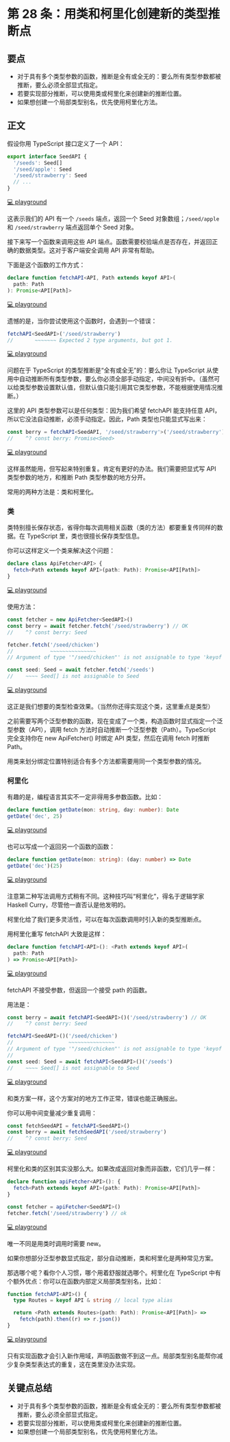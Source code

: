 # 第 28 条：用类和柯里化创建新的类型推断点

## 要点

- 对于具有多个类型参数的函数，推断是全有或全无的：要么所有类型参数都被推断，要么必须全部显式指定。
- 若要实现部分推断，可以使用类或柯里化来创建新的推断位置。
- 如果想创建一个局部类型别名，优先使用柯里化方法。

## 正文

假设你用 TypeScript 接口定义了一个 API：

```ts
export interface SeedAPI {
  '/seeds': Seed[]
  '/seed/apple': Seed
  '/seed/strawberry': Seed
  // ...
}
```

[💻 playground](https://www.typescriptlang.org/play/?ts=5.4.5#code/JYOwLgpgTgZghgYwgAgMoQgE2QbwFDLLCYBcyAzmFKAOYDcByIcAthGZdSPXgL54QAHgAcA9lDBFw0eEjQZMAQQAKASVyMA5AHpyC8prLosAbQC6DQjr1ZtcYcIA2EQ-KyXk1hbqpwA7gBG0FAAnq7GmB7a2sgAdPF8eEA)

这表示我们的 API 有一个 `/seeds` 端点，返回一个 Seed 对象数组；`/seed/apple` 和 `/seed/strawberry` 端点返回单个 Seed 对象。

接下来写一个函数来调用这些 API 端点。函数需要校验端点是否存在，并返回正确的数据类型。这对于客户端安全调用 API 非常有帮助。

下面是这个函数的工作方式：

```ts
declare function fetchAPI<API, Path extends keyof API>(
  path: Path
): Promise<API[Path]>
```

[💻 playground](https://www.typescriptlang.org/play/?ts=5.4.5#code/JYOwLgpgTgZghgYwgAgMoQgE2QbwFDLLCYBcyAzmFKAOYDcByIcAthGZdSPXgL54QAHgAcA9lDBFw0eEjQZMAQQAKASVyMA5AHpyC8prLosAbQC6DQjr1ZtcYcIA2EQ-KyXk1hbqpwA7gBG0FAAnq7GmB7a2sgAdPF8eJgQCI5wUCgwAK4gCGDAoiDIMBBgCAAWKqoAPIxVADTIynBg5chCkCCY5MgA1hAhojDIVXgAfAAUwi3lZM2tAJRzUKIswHrVVSbz5WZjDEA)

遗憾的是，当你尝试使用这个函数时，会遇到一个错误：

```ts
fetchAPI<SeedAPI>('/seed/strawberry')
//       ~~~~~~~ Expected 2 type arguments, but got 1.
```

[💻 playground](https://www.typescriptlang.org/play/?ts=5.4.5#code/JYOwLgpgTgZghgYwgAgMoQgE2QbwFDLLCYBcyAzmFKAOYDcByIcAthGZdSPXgL54QAHgAcA9lDBFw0eEjQZMAQQAKASVyMA5AHpyC8prLosAbQC6DQjr1ZtcYcIA2EQ-KyXk1hbqpwA7gBG0FAAnq7GmB7a2sgAdPF8eJgQCI5wUCgwAK4gCGDAoiDIMBBgCAAWKqoAPIxVADTIynBg5chCkCCY5MgA1hAhojDIVXgAfAAUwi3lZM2tAJRzUKIswHrVVSbz5WZjDCVllWrVEVWTXrac-kFQoZoLDNGEL4QAfh+fb8gAoiIpkGwACZkGAQsIUOkaFk2OByI0AllJDRRJIAIyxPBAA)

问题在于 TypeScript 的类型推断是“全有或全无”的：要么你让 TypeScript 从使用中自动推断所有类型参数，要么你必须全部手动指定，中间没有折中。（虽然可以给类型参数设置默认值，但默认值只能引用其它类型参数，不能根据使用情况推断。）

这里的 API 类型参数可以是任何类型：因为我们希望 fetchAPI 能支持任意 API，所以它没法自动推断，必须手动指定。因此，Path 类型也只能显式写出来：

```ts
const berry = fetchAPI<SeedAPI, '/seed/strawberry'>('/seed/strawberry') // ok
//    ^? const berry: Promise<Seed>
```

[💻 playground](https://www.typescriptlang.org/play/?ts=5.4.5#code/JYOwLgpgTgZghgYwgAgMoQgE2QbwFDLLCYBcyAzmFKAOYDcByIcAthGZdSPXgL54QAHgAcA9lDBFw0eEjQZMAQQAKASVyMA5AHpyC8prLosAbQC6DQjr1ZtcYcIA2EQ-KyXk1hbqpwA7gBG0FAAnq7GmB7a2sgAdPF8eJgQCI5wUCgwAK4gCGDAoiDIMBBgCAAWKqoAPIxVADTIynBg5chCkCCY5MgA1hAhojDIVXgAfAAUwi3lZM2tAJRzUKIswHrVVSbz5WZjDAiFlMhBUKHIALzFpRVV1RENnrrenP6noZqTXravgcFhCzohGiyFEvTwIMIyAAegB+ZCHEDHd4hZardYQe4KMZ4IA)

这样虽然能用，但写起来特别重复。肯定有更好的办法。我们需要把显式写 API 类型参数的地方，和推断 Path 类型参数的地方分开。

常用的两种方法是：类和柯里化。

### 类

类特别擅长保存状态，省得你每次调用相关函数（类的方法）都要重复传同样的数据。在 TypeScript 里，类也很擅长保存类型信息。

你可以这样定义一个类来解决这个问题：

```ts
declare class ApiFetcher<API> {
  fetch<Path extends keyof API>(path: Path): Promise<API[Path]>
}
```

[💻 playground](https://www.typescriptlang.org/play/?ts=5.4.5#code/JYOwLgpgTgZghgYwgAgMoQgE2QbwFDLLCYBcyAzmFKAOYDcByIcAthGZdSPXgL54QAHgAcA9lDBFw0eEjQZMAQQAKASVyMA5AHpyC8prLosAbQC6DQjr1ZtcYcIA2EQ-KyXk1hbqpwA7gBG0FAAnq7GmB7a2sgAdPF8eJgQCI5wUCgwAK4gCGDAoiDIMBBgCAAWKqoAPIxVADTIynBg5chCkCCY5MgA1hAhojDIVXgAfAAUwi3lZM2tAJRzUKIswHrVVSbz5WZjDMmp6ShH5D2KwsAAYqUV0JtqYxqEJWXl1Tvtgp3dfQNDI0eUxmcxmSyaKzWGy2Oz2DH4QA)

使用方法：

```ts
const fetcher = new ApiFetcher<SeedAPI>()
const berry = await fetcher.fetch('/seed/strawberry') // OK
//    ^? const berry: Seed

fetcher.fetch('/seed/chicken')
//            ~~~~~~~~~~~~~~~
// Argument of type '"/seed/chicken"' is not assignable to type 'keyof SeedAPI'

const seed: Seed = await fetcher.fetch('/seeds')
//    ~~~~ Seed[] is not assignable to Seed
```

[💻 playground](https://www.typescriptlang.org/play/?ts=5.4.5&module=7&target=4#code/JYOwLgpgTgZghgYwgAgMoQgE2QbwFDLLCYBcyAzmFKAOYDcByIcAthGZdSPXgL54QAHgAcA9lDBFw0eEjQZMAQQAKASVyMA5AHpyC8prLosAbQC6DQjr1ZtcYcIA2EQ-KyXk1hbqpwA7gBG0FAAnq7GmB7a2sgAdPF8eJgQCI5wUCgwAK4gCGDAoiDIMBBgCAAWKqoAPIxVADTIynBg5chCkCCY5MgA1hAhojDIVXgAfAAUwi3lZM2tAJRzUKIswHrVVSbz5WZjDMmp6ShH5D2KwsAAYqUV0JtqYxqEJWXl1Tvtgp3dfQNDI0eUxmcxmSyaKzWGy2Oz2DH4CEKlGKt3K0GQAF4mBA-CNLjc3vcIlVJgsGIiQMiglBQpjkP44MBJK87lBYizyhMvLZOP5qaFNGTkNFkAB5ADSeBFhGQAD0APzIClU4IhIwKPB4DnQdmorm6bwVYAIfogQUMaUyq0ygB+dvtDsdUpiiigNCybHAyABYBCwhQmgARAbbEaTRAQIHNEQeiBRJI4GdgDRmAFnMgwKIM36A-1BsNiWpNJrlZIbKQ3NgsQymSjCWyOfrywYyc6rQ7K+YY0x4-Skym4GmUJnK3ggA)

这正是我们想要的类型检查效果。（当然你还得实现这个类，这里重点是类型）

之前需要写两个泛型参数的函数，现在变成了一个类，构造函数时显式指定一个泛型参数（API），调用 fetch 方法时自动推断一个泛型参数（Path）。TypeScript 完全支持你在 new ApiFetcher<SeedAPI>() 时绑定 API 类型，然后在调用 fetch 时推断 Path。

用类来划分绑定位置特别适合有多个方法都需要用同一个类型参数的情况。

### 柯里化

有趣的是，编程语言其实不一定非得用多参数函数。比如：

```ts
declare function getDate(mon: string, day: number): Date
getDate('dec', 25)
```

[💻 playground](https://www.typescriptlang.org/play/?ts=5.4.5&module=7&target=4#code/JYOwLgpgTgZghgYwgAgMoQgE2QbwFDLLCYBcyAzmFKAOYDcByIcAthGZdSPXgL54QAHgAcA9lDBFw0eEjQZMAQQAKASVyMA5AHpyC8prLosAbQC6DQjr1ZtcYcIA2EQ-KyXk1hbqpwA7gBG0FAAnq7GmB7a2sgAdPF8eJgQCI5wUCgwAK4gCGDAoiDIMBBgCAAWKqoAPIxVADTIynBg5chCkCCY5MgA1hAhojDIVXgAfAAUwi3lZM2tAJRzUKIswHrVVSbz5WZjDMmp6ShH5D2KwsAAYqUV0JtqYxqEJWXl1Tvtgp3dfQNDI0eUxmcxmSyaKzWGy2Oz2DH4hzSGWKOTyBSKNFKABEWhAJixChwqLRGpg4CEyCAsiwglBwTjIAxMWAGXjNIdNI0AEwAVgWDCAA)

也可以写成一个返回另一个函数的函数：

```ts
declare function getDate(mon: string): (day: number) => Date
getDate('dec')(25)
```

[💻 playground](https://www.typescriptlang.org/play/?ts=5.4.5&module=7&target=4#code/JYOwLgpgTgZghgYwgAgMoQgE2QbwFDLLCYBcyAzmFKAOYDcByIcAthGZdSPXgL54QAHgAcA9lDBFw0eEjQZMAQQAKASVyMA5AHpyC8prLosAbQC6DQjr1ZtcYcIA2EQ-KyXk1hbqpwA7gBG0FAAnq7GmB7a2sgAdPF8eJgQCI5wUCgwAK4gCGDAoiDIMBBgCAAWKqoAPIxVADTIynBg5chCkCCY5MgA1hAhojDIVXgAfAAUwi3lZM2tAJRzUKIswHrVVSbz5WZjDMmp6ShH5D2KwsAAYqUV0JtqYxqEJWXl1Tvtgp3dfQNDI0eUxmcxmSyaKzWGy2Oz2DH4hzSGWKOTyBSKNFKABEWhAJixChwqLRwRNMHAQmQQFkWEEoAtkABeJ44yAMTFgVl4zSHTQLCYAJgArAsGEA)

注意第二种写法调用方式稍有不同。这种技巧叫“柯里化”，得名于逻辑学家 Haskell Curry，尽管他一直否认是他发明的。

柯里化给了我们更多灵活性，可以在每次函数调用时引入新的类型推断点。

用柯里化重写 fetchAPI 大致是这样：

```ts
declare function fetchAPI<API>(): <Path extends keyof API>(
  path: Path
) => Promise<API[Path]>
```

[💻 playground](https://www.typescriptlang.org/play/?ts=5.4.5#code/JYOwLgpgTgZghgYwgAgMoQgE2QbwFDLLCYBcyAzmFKAOYDcByIcAthGZdSPXgL54QAHgAcA9lDBFw0eEjQZMAQQAKASVyMA5AHpyC8prLosAbQC6DQjr1ZtcYcIA2EQ-KyXk1hbqpwA7gBG0FAAnq7GmB7a2sgAdPF8eJgQCI5wUCgwAK4gCGDAoiDIMBBgCAAWKqoAPFUAfAAUAJQkjNXKcGDlyEKQIJjkyADWECGiMMj1DcKd5WQdXU3IALx1yMpQoizAerVqJgvlZnUMQA)

fetchAPI 不接受参数，但返回一个接受 path 的函数。

用法是：

```ts
const berry = await fetchAPI<SeedAPI>()('/seed/strawberry') // OK
//    ^? const berry: Seed

fetchAPI<SeedAPI>()('/seed/chicken')
//                  ~~~~~~~~~~~~~~~
// Argument of type '"/seed/chicken"' is not assignable to type 'keyof SeedAPI'
//
const seed: Seed = await fetchAPI<SeedAPI>()('/seeds')
//    ~~~~ Seed[] is not assignable to Seed
```

[💻 playground](https://www.typescriptlang.org/play/?ts=5.4.5&module=7&target=4#code/JYOwLgpgTgZghgYwgAgMoQgE2QbwFDLLCYBcyAzmFKAOYDcByIcAthGZdSPXgL54QAHgAcA9lDBFw0eEjQZMAQQAKASVyMA5AHpyC8prLosAbQC6DQjr1ZtcYcIA2EQ-KyXk1hbqpwA7gBG0FAAnq7GmB7a2sgAdPF8eJgQCI5wUCgwAK4gCGDAoiDIMBBgCAAWKqoAPFUAfAAUAJQkjNXKcGDlyEKQIJjkyADWECGiMMj1DcKd5WQdXU3IALx1yMpQoizAerVqJgvlZnUMCIWUyEFQoSvI-nDAkiVllWrVEVNNDV62nP5XoU0TToyGiyAA8gBpPBgwjIAB6AH5kGcQBcASEjAo8HhnhUqu8FJ9vrpvBVgAgRiAgQxYXD6Qz6QA-FmstnsmExRRQGhZNjgZDjZBgELCFCaABEpNs5MpEBAEs0REGIFEkjg5HIwBozACzmFomFovFIzGEw+ak0nLwqIuNlIbmwyzufgeT1K+LeFtUjS+PwGNM5zNZjvMyqYarumu1uv1YENETwQA)

和类方案一样，这个方案对的地方工作正常，错误也能正确报出。

你可以用中间变量减少重复调用：

```ts
const fetchSeedAPI = fetchAPI<SeedAPI>()
const berry = await fetchSeedAPI('/seed/strawberry')
//    ^? const berry: Seed
```

[💻 playground](https://www.typescriptlang.org/play/?ts=5.4.5&module=7&target=4#code/JYOwLgpgTgZghgYwgAgMoQgE2QbwFDLLCYBcyAzmFKAOYDcByIcAthGZdSPXgL54QAHgAcA9lDBFw0eEjQZMAQQAKASVyMA5AHpyC8prLosAbQC6DQjr1ZtcYcIA2EQ-KyXk1hbqpwA7gBG0FAAnq7GmB7a2sgAdPF8eJgQCI5wUCgwAK4gCGDAoiDIMBBgCAAWKqoAPFUAfAAUAJQkjNXKcGDlyEKQIJjkyADWECGiMMj1DcKd5WQdXU3IALx1yMpQoizAerVqJgvlZnUMCIWUxaUVEVUrl2WVatU3ao1Np+eSQVChd-5wwEkJQeL1UDS8tk4-m+oU07zw0UIhAAegB+ZBnEAXGEhIwKPBAA)

柯里化和类的区别其实没那么大。如果改成返回对象而非函数，它们几乎一样：

```ts
declare function apiFetcher<API>(): {
  fetch<Path extends keyof API>(path: Path): Promise<API[Path]>
}

const fetcher = apiFetcher<SeedAPI>()
fetcher.fetch('/seed/strawberry') // ok
```

[💻 playground](https://www.typescriptlang.org/play/?ts=5.4.5&module=7&target=4#code/JYOwLgpgTgZghgYwgAgMoQgE2QbwFDLLCYBcyAzmFKAOYDcByIcAthGZdSPXgL54QAHgAcA9lDBFw0eEjQZMAQQAKASVyMA5AHpyC8prLosAbQC6DQjr1ZtcYcIA2EQ-KyXk1hbqpwA7gBG0FAAnq7GmB7a2sgAdPF8eJgQCI5wUCgwAK4gCGDAoiDIMBBgCAAWKqoAPFUAfAAUAJQkjNXKcGDlyEKQIJjkyADWECGiMMj1DcKd5WQdXU3IALx1yMpQoizAerVqJgvlZnUMyanpmTl5BUX2wABipRXQe6qNLRqEJWXl7bM9gj6A2Go3GkzUjRmXXmsw+Gy2OwgrwOs2ODH4eAQhUoxSe5WgK2Qd0ePxeESmTQY32eUFi1PKDS8tk4-iCUFCmkphGiyFEQzwQA)

唯一不同是用类时调用时需要 new。

如果你想部分泛型参数显式指定，部分自动推断，类和柯里化是两种常见方案。

那选哪个呢？看你个人习惯，哪个用着舒服就选哪个。柯里化在 TypeScript 中有个额外优点：你可以在函数内部定义局部类型别名，比如：

```ts
function fetchAPI<API>() {
  type Routes = keyof API & string // local type alias

  return <Path extends Routes>(path: Path): Promise<API[Path]> =>
    fetch(path).then((r) => r.json())
}
```

[💻 playground](https://www.typescriptlang.org/play/?ts=5.4.5#code/JYOwLgpgTgZghgYwgAgMoQgE2QbwFDLLCYBcyAzmFKAOYDcByIcAthGZdSPXgL54QAHgAcA9lDBFw0eEjQZMAQQAKASVyMA5AHpyC8prLosAbQC6DQjr1ZtcYcIA2EQ-KyXk1hbqpwA7gBG0FAAnq7GmB7a2sgAdPF8eDAAriAIYMCiIMgwEGAIABYqqgA8xQB8ABQAlBqEYCHCKABKosmQ5MgAvMgA1hAhojDIxcgAZBRUtHSE0ciOoghwjsgNTcjLwHDkeIxQeclQ2SXKcGAFyEKQIJidre0Q5FWMhMJnBWSn54zVn1CiLGAejKahMXwKZnK3ShuXyBUqb3O1Vi5wgIEqUGhyCgsQAVuQsjVqgx+EA)

只有实现函数才会引入新作用域，声明函数做不到这一点。局部类型别名能帮你减少复杂类型表达式的重复，这在类里没办法实现。

## 关键点总结

- 对于具有多个类型参数的函数，推断是全有或全无的：要么所有类型参数都被推断，要么必须全部显式指定。
- 若要实现部分推断，可以使用类或柯里化来创建新的推断位置。
- 如果想创建一个局部类型别名，优先使用柯里化方法。
